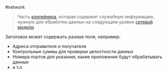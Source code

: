 #network

> Часть [контейнера](Контейнер%20(фрейм)), которая содержит служебную информацию, нужную для обработки данных на следующем уровне [сетевой модели](Сетевая%20модель)

Заголовок может содержать разные поля, например:
- Адреса отправителя и получателя
- Контрольные суммы для проверки целостности данных
- Номера портов для указания, какие приложения будут обрабатывать данные
- и т.л

